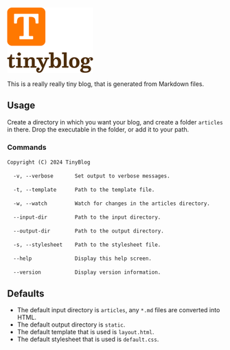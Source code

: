 ![Logo](logo/github-logo.png)

This is a really really tiny blog, that is generated from Markdown files.

## Usage

Create a directory in which you want your blog, and create a folder `articles` in there. Drop the executable in the folder, or add it to your path.

### Commands

```
Copyright (C) 2024 TinyBlog

  -v, --verbose       Set output to verbose messages.

  -t, --template      Path to the template file.

  -w, --watch         Watch for changes in the articles directory.

  --input-dir         Path to the input directory.

  --output-dir        Path to the output directory.

  -s, --stylesheet    Path to the stylesheet file.

  --help              Display this help screen.

  --version           Display version information.
```

## Defaults

 * The default input directory is `articles`, any `*.md` files are converted into HTML.
 * The default output directory is `static`.
 * The default template that is used is `layout.html`.
 * The default stylesheet that is used is `default.css`.
